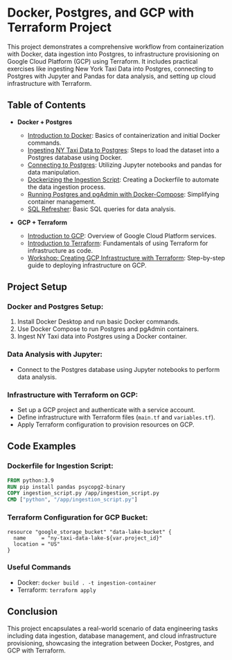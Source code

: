 # Docker, Postgres, and GCP with Terraform Project

This project demonstrates a comprehensive workflow from containerization with Docker, data ingestion into Postgres, to infrastructure provisioning on Google Cloud Platform (GCP) using Terraform. It includes practical exercises like ingesting New York Taxi Data into Postgres, connecting to Postgres with Jupyter and Pandas for data analysis, and setting up cloud infrastructure with Terraform.

## Table of Contents

- **Docker + Postgres**
  - [Introduction to Docker](#introduction-to-docker): Basics of containerization and initial Docker commands.
  - [Ingesting NY Taxi Data to Postgres](#ingesting-ny-taxi-data-to-postgres): Steps to load the dataset into a Postgres database using Docker.
  - [Connecting to Postgres](#connecting-to-postgres): Utilizing Jupyter notebooks and pandas for data manipulation.
  - [Dockerizing the Ingestion Script](#dockerizing-the-ingestion-script): Creating a Dockerfile to automate the data ingestion process.
  - [Running Postgres and pgAdmin with Docker-Compose](#running-postgres-and-pgadmin-with-docker-compose): Simplifying container management.
  - [SQL Refresher](#sql-refresher): Basic SQL queries for data analysis.

- **GCP + Terraform**
  - [Introduction to GCP](#introduction-to-gcp): Overview of Google Cloud Platform services.
  - [Introduction to Terraform](#introduction-to-terraform): Fundamentals of using Terraform for infrastructure as code.
  - [Workshop: Creating GCP Infrastructure with Terraform](#workshop-creating-gcp-infrastructure-with-terraform): Step-by-step guide to deploying infrastructure on GCP.

## Project Setup

### Docker and Postgres Setup:

1. Install Docker Desktop and run basic Docker commands.
2. Use Docker Compose to run Postgres and pgAdmin containers.
3. Ingest NY Taxi data into Postgres using a Docker container.

### Data Analysis with Jupyter:

- Connect to the Postgres database using Jupyter notebooks to perform data analysis.

### Infrastructure with Terraform on GCP:

- Set up a GCP project and authenticate with a service account.
- Define infrastructure with Terraform files (`main.tf` and `variables.tf`).
- Apply Terraform configuration to provision resources on GCP.

## Code Examples

### Dockerfile for Ingestion Script:

```Dockerfile
FROM python:3.9
RUN pip install pandas psycopg2-binary
COPY ingestion_script.py /app/ingestion_script.py
CMD ["python", "/app/ingestion_script.py"]
````


### Terraform Configuration for GCP Bucket:
```
resource "google_storage_bucket" "data-lake-bucket" {
  name     = "ny-taxi-data-lake-${var.project_id}"
  location = "US"
}
```
### Useful Commands
- Docker: ```docker build . -t ingestion-container```
- Terraform: ```terraform apply```

## Conclusion
This project encapsulates a real-world scenario of data engineering tasks including data ingestion, database management, and cloud infrastructure provisioning, showcasing the integration between Docker, Postgres, and GCP with Terraform.
